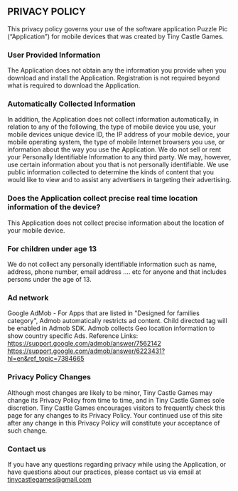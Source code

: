 ## PRIVACY POLICY
This privacy policy governs your use of the software application Puzzle Pic (“Application”) for mobile devices that was created by Tiny Castle Games. 
### User Provided Information 
The Application does not obtain any the information you provide when you download and install the Application. Registration is not required beyond what is required to download the Application.
### Automatically Collected Information 
In addition, the Application does not collect information automatically, in relation to any of the following, the type of mobile device you use, your mobile devices unique device ID, the IP address of your mobile device, your mobile operating system, the type of mobile Internet browsers you use, or information about the way you use the Application. 
We do not sell or rent your Personally Identifiable Information to any third party. We may, however, use certain information about you that is not personally identifiable.
We use public information collected to determine the kinds of content that you would like to view and to assist any advertisers in targeting their advertising.
### Does the Application collect precise real time location information of the device?
This Application does not collect precise information about the location of your mobile device. 
### For children under age 13
We do not collect any personally identifiable information such as name, address, phone number, email address .... etc for anyone and that includes persons under the age of 13.
### Ad network
Google AdMob - For Apps that are listed in "Designed for families category", Admob automatically restricts ad content. Child directed tag will be enabled in Admob SDK. Admob collects Geo location information to show country specific Ads.
Reference Links: https://support.google.com/admob/answer/7562142 
https://support.google.com/admob/answer/6223431?hl=en&ref_topic=7384665 
### Privacy Policy Changes
Although most changes are likely to be minor, Tiny Castle Games may change its Privacy Policy from time to time, and in Tiny Castle Games sole discretion. Tiny Castle Games encourages visitors to frequently check this page for any changes to its Privacy Policy. Your continued use of this site after any change in this Privacy Policy will constitute your acceptance of such change.
### Contact us
If you have any questions regarding privacy while using the Application, or have questions about our practices, please contact us via email at tinycastlegames@gmail.com 
